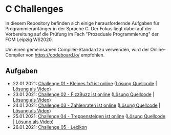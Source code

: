# C Challenges

In diesem Repository befinden sich einige herausfordernde Aufgaben für Programmieranfänger in der Sprache C. Der Fokus liegt dabei auf der Vorbereitung auf die Prüfung im Fach "Prozeduale Programmierung" der FOM Leipzig WS2020. 

Um einen gemeinsamen Compiler-Standard zu verwenden, wird der Online-Compiler von https://codeboard.io/ empfohlen.

## Aufgaben

- 22.01.2021: [Challenge 01 - Kleines 1x1 ist online](./challenge-01-kleines-1-mal-1) ([Lösung Quellcode](./challenge-01-kleines-1-mal-1/solution) | [Lösung als Video](https://youtu.be/-rP5JMCdmDw)) 
- 23.01.2021: [Challenge 02 - FizzBuzz ist online](./challenge-02-fizzbuzz) ([Lösung Quellcode](./challenge-02-fizzbuzz/solution) | [Lösung als Video](https://youtu.be/Wgvk5R5FiXU)) 
- 24.01.2021: [Challenge 03 - Zahlenraten ist online](./challenge-03-zahlenraten) ([Lösung Quellcode](./challenge-03-zahlenraten/solution) | [Lösung als Video](https://youtu.be/5uu3ZG3Nm7c)) 
- 25.01.2021: [Challenge 04 - Treppensteigen ist online](./challenge-04-treppensteigen) ([Lösung Quellcode](./challenge-04-treppensteigen/solution) | [Lösung als Video](https://youtu.be/PP1SttdJc-M)) 
- 26.01.2021: [Challenge 05 - Lexikon](./challenge-05-lexikon)

